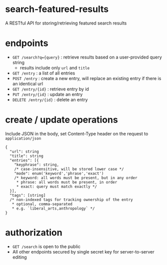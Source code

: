 # search-featured-results
A RESTful API for storing/retrieving featured search results

# endpoints
* `GET /search?q={query}` : retrieve results based on a user-provided query string
  * results include only `url` and `title`
* `GET /entry` : a list of all entries
* `POST /entry` : create a new entry, will replace an existing entry if there is an identical url
* `GET /entry/{id}` : retrieve entry by id
* `PUT /entry/{id}` : update an entry
* `DELETE /entry/{id}` : delete an entry

# create / update operations
Include JSON in the body, set Content-Type header on the request to `application/json`
```
{
  "url": string
  "title": string
  "entries": [{
    "keyphrase": string,
    /* case-insensitive, will be stored lower case */
    "mode": enum('keyword','phrase','exact')
    /* keyword: all words must be present, but in any order
     * phrase: all words must be present, in order
     * exact: query must match exactly */
  }],
  "tags": [string]
  /* non-indexed tags for tracking ownership of the entry
   * optional, comma-separated
   * e.g. `liberal_arts,anthropology` */
}
```

# authorization
* `GET /search` is open to the public
* All other endpoints secured by single secret key for server-to-server editing
